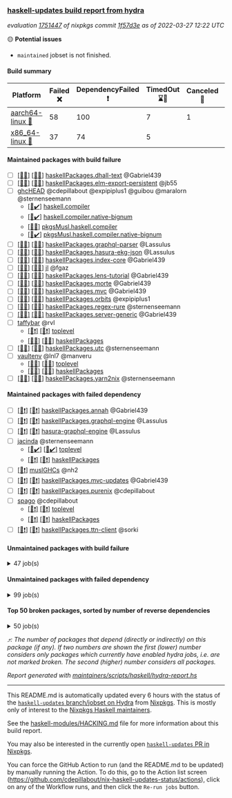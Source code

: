 ### [haskell-updates build report from hydra](https://hydra.nixos.org/jobset/nixpkgs/haskell-updates)
*evaluation [1751447](https://hydra.nixos.org/eval/1751447) of nixpkgs commit [1f57d3e](https://github.com/NixOS/nixpkgs/commits/1f57d3e7224290eebda23fa1c79718d6b8361574) as of 2022-03-27 12:22 UTC*

:yellow_circle: **Potential issues**
  * `maintained` jobset is not finished.

#### Build summary

 | Platform | Failed :x: | DependencyFailed :heavy_exclamation_mark: | TimedOut :hourglass::no_entry_sign: | Canceled :no_entry_sign: | Unfinished :hourglass_flowing_sand: | Success :heavy_check_mark: | 
 | --- | --- | --- | --- | --- | --- | --- | 
 | [aarch64-linux :iphone:](https://hydra.nixos.org/eval/1751447?filter=.aarch64-linux) | 58 | 100 | 7 | 1 | 16 | 6177 | 
 | [x86_64-linux :penguin:](https://hydra.nixos.org/eval/1751447?filter=.x86_64-linux) | 37 | 74 | 5 |  | 12 | 6265 | 
#### Maintained packages with build failure
- [ ] [[:iphone::x:]](https://hydra.nixos.org/build/171072783) [[:penguin::x:]](https://hydra.nixos.org/build/171073360) [haskellPackages.dhall-text](https://hydra.nixos.org/eval/1751447?filter=haskellPackages.dhall-text) @Gabriel439
- [ ] [[:iphone::x:]](https://hydra.nixos.org/build/171072113) [[:penguin::x:]](https://hydra.nixos.org/build/171072136) [haskellPackages.elm-export-persistent](https://hydra.nixos.org/eval/1751447?filter=haskellPackages.elm-export-persistent) @jb55
- [ ] [ghcHEAD](https://hydra.nixos.org/eval/1751447?filter=ghcHEAD) @cdepillabout @expipiplus1 @guibou @maralorn @sternenseemann
  - [[:penguin::heavy_check_mark:]](https://hydra.nixos.org/build/169732497) [haskell.compiler](https://hydra.nixos.org/eval/1751447?filter=haskell.compiler.ghcHEAD)
  - [[:penguin::heavy_check_mark:]](https://hydra.nixos.org/build/169743912) [haskell.compiler.native-bignum](https://hydra.nixos.org/eval/1751447?filter=haskell.compiler.native-bignum.ghcHEAD)
  - [[:penguin::x:]](https://hydra.nixos.org/build/169748113) [pkgsMusl.haskell.compiler](https://hydra.nixos.org/eval/1751447?filter=pkgsMusl.haskell.compiler.ghcHEAD)
  - [[:penguin::heavy_check_mark:]](https://hydra.nixos.org/build/169743137) [pkgsMusl.haskell.compiler.native-bignum](https://hydra.nixos.org/eval/1751447?filter=pkgsMusl.haskell.compiler.native-bignum.ghcHEAD)
- [ ] [[:iphone::x:]](https://hydra.nixos.org/build/169731858) [[:penguin::x:]](https://hydra.nixos.org/build/169733518) [haskellPackages.graphql-parser](https://hydra.nixos.org/eval/1751447?filter=haskellPackages.graphql-parser) @Lassulus
- [ ] [[:iphone::x:]](https://hydra.nixos.org/build/169738033) [[:penguin::x:]](https://hydra.nixos.org/build/169747755) [haskellPackages.hasura-ekg-json](https://hydra.nixos.org/eval/1751447?filter=haskellPackages.hasura-ekg-json) @Lassulus
- [ ] [[:iphone::x:]](https://hydra.nixos.org/build/170468860) [[:penguin::x:]](https://hydra.nixos.org/build/170462113) [haskellPackages.index-core](https://hydra.nixos.org/eval/1751447?filter=haskellPackages.index-core) @Gabriel439
- [ ] [[:iphone::x:]](https://hydra.nixos.org/build/169747848) [[:penguin::x:]](https://hydra.nixos.org/build/169745399) [jl](https://hydra.nixos.org/eval/1751447?filter=jl) @fgaz
- [ ] [[:iphone::x:]](https://hydra.nixos.org/build/170459809) [[:penguin::x:]](https://hydra.nixos.org/build/170468489) [haskellPackages.lens-tutorial](https://hydra.nixos.org/eval/1751447?filter=haskellPackages.lens-tutorial) @Gabriel439
- [ ] [[:iphone::x:]](https://hydra.nixos.org/build/170460349) [[:penguin::x:]](https://hydra.nixos.org/build/170470609) [haskellPackages.morte](https://hydra.nixos.org/eval/1751447?filter=haskellPackages.morte) @Gabriel439
- [ ] [[:iphone::x:]](https://hydra.nixos.org/build/170467699) [[:penguin::x:]](https://hydra.nixos.org/build/170462432) [haskellPackages.mvc](https://hydra.nixos.org/eval/1751447?filter=haskellPackages.mvc) @Gabriel439
- [ ] [[:iphone::x:]](https://hydra.nixos.org/build/171073555) [[:penguin::x:]](https://hydra.nixos.org/build/171072140) [haskellPackages.orbits](https://hydra.nixos.org/eval/1751447?filter=haskellPackages.orbits) @expipiplus1
- [ ] [[:iphone::x:]](https://hydra.nixos.org/build/170466421) [[:penguin::x:]](https://hydra.nixos.org/build/170464872) [haskellPackages.regex-rure](https://hydra.nixos.org/eval/1751447?filter=haskellPackages.regex-rure) @sternenseemann
- [ ] [[:iphone::x:]](https://hydra.nixos.org/build/171073580) [[:penguin::x:]](https://hydra.nixos.org/build/171073589) [haskellPackages.server-generic](https://hydra.nixos.org/eval/1751447?filter=haskellPackages.server-generic) @Gabriel439
- [ ] [taffybar](https://hydra.nixos.org/eval/1751447?filter=taffybar) @rvl
  - [[:iphone::heavy_exclamation_mark:]](https://hydra.nixos.org/build/171073824) [[:penguin::heavy_exclamation_mark:]](https://hydra.nixos.org/build/171072544) [toplevel](https://hydra.nixos.org/eval/1751447?filter=taffybar)
  - [[:iphone::x:]](https://hydra.nixos.org/build/171073349) [[:penguin::x:]](https://hydra.nixos.org/build/171073162) [haskellPackages](https://hydra.nixos.org/eval/1751447?filter=haskellPackages.taffybar)
- [ ] [[:iphone::x:]](https://hydra.nixos.org/build/170460001) [[:penguin::x:]](https://hydra.nixos.org/build/170460032) [haskellPackages.utc](https://hydra.nixos.org/eval/1751447?filter=haskellPackages.utc) @sternenseemann
- [ ] [vaultenv](https://hydra.nixos.org/eval/1751447?filter=vaultenv) @lnl7 @manveru
  - [[:iphone::x:]](https://hydra.nixos.org/build/169750668) [[:penguin::x:]](https://hydra.nixos.org/build/169729132) [toplevel](https://hydra.nixos.org/eval/1751447?filter=vaultenv)
  - [[:iphone::x:]](https://hydra.nixos.org/build/169730222) [[:penguin::x:]](https://hydra.nixos.org/build/169737951) [haskellPackages](https://hydra.nixos.org/eval/1751447?filter=haskellPackages.vaultenv)
- [ ] [[:iphone::x:]](https://hydra.nixos.org/build/169738294) [[:penguin::x:]](https://hydra.nixos.org/build/169748636) [haskellPackages.yarn2nix](https://hydra.nixos.org/eval/1751447?filter=haskellPackages.yarn2nix) @sternenseemann
#### Maintained packages with failed dependency
- [ ] [[:iphone::heavy_exclamation_mark:]](https://hydra.nixos.org/build/170634582) [[:penguin::heavy_exclamation_mark:]](https://hydra.nixos.org/build/170634508) [haskellPackages.annah](https://hydra.nixos.org/eval/1751447?filter=haskellPackages.annah) @Gabriel439
- [ ] [[:iphone::heavy_exclamation_mark:]](https://hydra.nixos.org/build/171136812) [[:penguin::heavy_exclamation_mark:]](https://hydra.nixos.org/build/171136824) [haskellPackages.graphql-engine](https://hydra.nixos.org/eval/1751447?filter=haskellPackages.graphql-engine) @Lassulus
- [ ] [[:iphone::heavy_exclamation_mark:]](https://hydra.nixos.org/build/171136877) [[:penguin::heavy_exclamation_mark:]](https://hydra.nixos.org/build/171136822) [hasura-graphql-engine](https://hydra.nixos.org/eval/1751447?filter=hasura-graphql-engine) @Lassulus
- [ ] [jacinda](https://hydra.nixos.org/eval/1751447?filter=jacinda) @sternenseemann
  - [[:iphone::heavy_check_mark:]](https://hydra.nixos.org/build/170430927) [[:penguin::heavy_check_mark:]](https://hydra.nixos.org/build/170430934) [toplevel](https://hydra.nixos.org/eval/1751447?filter=jacinda)
  - [[:iphone::heavy_exclamation_mark:]](https://hydra.nixos.org/build/170634337) [[:penguin::heavy_exclamation_mark:]](https://hydra.nixos.org/build/170634364) [haskellPackages](https://hydra.nixos.org/eval/1751447?filter=haskellPackages.jacinda)
- [ ] [[:penguin::heavy_exclamation_mark:]](https://hydra.nixos.org/build/169745644) [muslGHCs](https://hydra.nixos.org/eval/1751447?filter=muslGHCs) @nh2
- [ ] [[:iphone::heavy_exclamation_mark:]](https://hydra.nixos.org/build/170634479) [[:penguin::heavy_exclamation_mark:]](https://hydra.nixos.org/build/170634254) [haskellPackages.mvc-updates](https://hydra.nixos.org/eval/1751447?filter=haskellPackages.mvc-updates) @Gabriel439
- [ ] [[:iphone::heavy_exclamation_mark:]](https://hydra.nixos.org/build/171073017) [[:penguin::heavy_exclamation_mark:]](https://hydra.nixos.org/build/171072880) [haskellPackages.purenix](https://hydra.nixos.org/eval/1751447?filter=haskellPackages.purenix) @cdepillabout
- [ ] [spago](https://hydra.nixos.org/eval/1751447?filter=spago) @cdepillabout
  - [[:iphone::heavy_exclamation_mark:]](https://hydra.nixos.org/build/171073509) [[:penguin::heavy_exclamation_mark:]](https://hydra.nixos.org/build/171073357) [toplevel](https://hydra.nixos.org/eval/1751447?filter=spago)
  - [[:iphone::heavy_exclamation_mark:]](https://hydra.nixos.org/build/171072912) [[:penguin::heavy_exclamation_mark:]](https://hydra.nixos.org/build/171072675) [haskellPackages](https://hydra.nixos.org/eval/1751447?filter=haskellPackages.spago)
- [ ] [[:iphone::heavy_exclamation_mark:]](https://hydra.nixos.org/build/170634555) [[:penguin::heavy_exclamation_mark:]](https://hydra.nixos.org/build/170634503) [haskellPackages.ttn-client](https://hydra.nixos.org/eval/1751447?filter=haskellPackages.ttn-client) @sorki
#### Unmaintained packages with build failure
<details><summary>47 job(s) </summary>

- [ ] [QuickCheck](https://hydra.nixos.org/eval/1751447?filter=QuickCheck)  :arrow_heading_up: 1269 | 4759
  - [[:iphone::heavy_check_mark:]](https://hydra.nixos.org/build/169729684) [[:penguin::heavy_check_mark:]](https://hydra.nixos.org/build/169738633) [haskellPackages](https://hydra.nixos.org/eval/1751447?filter=haskellPackages.QuickCheck)
  -  [[:penguin::x:]](https://hydra.nixos.org/build/170015577) [pkgsStatic.haskell.packages.integer-simple.ghc8107](https://hydra.nixos.org/eval/1751447?filter=pkgsStatic.haskell.packages.integer-simple.ghc8107.QuickCheck)
  -  [[:penguin::heavy_check_mark:]](https://hydra.nixos.org/build/170015576) [pkgsStatic.haskell.packages.native-bignum.ghc902](https://hydra.nixos.org/eval/1751447?filter=pkgsStatic.haskell.packages.native-bignum.ghc902.QuickCheck)
- [ ] [[:iphone::x:]](https://hydra.nixos.org/build/169749212) [[:penguin::x:]](https://hydra.nixos.org/build/169735126) [haskellPackages.text-format](https://hydra.nixos.org/eval/1751447?filter=haskellPackages.text-format)  :arrow_heading_up: 18 | 28
- [ ] [[:iphone::x:]](https://hydra.nixos.org/build/171072989) [[:penguin::x:]](https://hydra.nixos.org/build/171073068) [haskellPackages.yi-core](https://hydra.nixos.org/eval/1751447?filter=haskellPackages.yi-core)  :arrow_heading_up: 12 | 12
- [ ] [[:iphone::x:]](https://hydra.nixos.org/build/169747473) [[:penguin::x:]](https://hydra.nixos.org/build/169735485) [haskellPackages.bower-json](https://hydra.nixos.org/eval/1751447?filter=haskellPackages.bower-json)  :arrow_heading_up: 8 | 10
- [ ] [[:iphone::x:]](https://hydra.nixos.org/build/169746047) [[:penguin::x:]](https://hydra.nixos.org/build/169730292) [haskellPackages.purescript-cst](https://hydra.nixos.org/eval/1751447?filter=haskellPackages.purescript-cst)  :arrow_heading_up: 7 | 9
- [ ] [[:iphone::x:]](https://hydra.nixos.org/build/169736386) [[:penguin::heavy_check_mark:]](https://hydra.nixos.org/build/169744407) [haskellPackages.OrderedBits](https://hydra.nixos.org/eval/1751447?filter=haskellPackages.OrderedBits)  :arrow_heading_up: 5 | 36
- [ ] [[:iphone::x:]](https://hydra.nixos.org/build/170466393) [[:penguin::heavy_check_mark:]](https://hydra.nixos.org/build/170470590) [haskellPackages.hw-json-simd](https://hydra.nixos.org/eval/1751447?filter=haskellPackages.hw-json-simd)  :arrow_heading_up: 3 | 10
- [ ] [[:iphone::x:]](https://hydra.nixos.org/build/171072442) [[:penguin::heavy_check_mark:]](https://hydra.nixos.org/build/171072760) [haskellPackages.hw-simd](https://hydra.nixos.org/eval/1751447?filter=haskellPackages.hw-simd)  :arrow_heading_up: 3 | 9
- [ ] [[:iphone::x:]](https://hydra.nixos.org/build/170101194) [[:penguin::heavy_check_mark:]](https://hydra.nixos.org/build/170100899) [haskellPackages.ptr-poker](https://hydra.nixos.org/eval/1751447?filter=haskellPackages.ptr-poker)  :arrow_heading_up: 3 | 4
- [ ] [[:iphone::x:]](https://hydra.nixos.org/build/170100804) [[:penguin::x:]](https://hydra.nixos.org/build/170101088) [haskellPackages.net-mqtt](https://hydra.nixos.org/eval/1751447?filter=haskellPackages.net-mqtt)  :arrow_heading_up: 3 | 3
- [ ] [[:iphone::x:]](https://hydra.nixos.org/build/171073408) [[:penguin::x:]](https://hydra.nixos.org/build/171072951) [haskellPackages.sv-core](https://hydra.nixos.org/eval/1751447?filter=haskellPackages.sv-core)  :arrow_heading_up: 2 | 3
- [ ] [[:iphone::x:]](https://hydra.nixos.org/build/169733136) [[:penguin::heavy_check_mark:]](https://hydra.nixos.org/build/169732135) [haskellPackages.cdar-mBound](https://hydra.nixos.org/eval/1751447?filter=haskellPackages.cdar-mBound)  :arrow_heading_up: 2 | 2
- [ ] [[:iphone::x:]](https://hydra.nixos.org/build/171072616) [[:penguin::heavy_check_mark:]](https://hydra.nixos.org/build/171073944) [haskellPackages.quic](https://hydra.nixos.org/eval/1751447?filter=haskellPackages.quic)  :arrow_heading_up: 2 | 2
- [ ] [[:iphone::x:]](https://hydra.nixos.org/build/169738504) [[:penguin::heavy_check_mark:]](https://hydra.nixos.org/build/169734897) [haskellPackages.freetype2](https://hydra.nixos.org/eval/1751447?filter=haskellPackages.freetype2)  :arrow_heading_up: 1 | 8
- [ ] [[:iphone::x:]](https://hydra.nixos.org/build/169736555) [[:penguin::heavy_check_mark:]](https://hydra.nixos.org/build/169734498) [haskellPackages.long-double](https://hydra.nixos.org/eval/1751447?filter=haskellPackages.long-double)  :arrow_heading_up: 1 | 2
- [ ] [[:iphone::x:]](https://hydra.nixos.org/build/169737212) [[:penguin::heavy_check_mark:]](https://hydra.nixos.org/build/169747396) [haskellPackages.easytensor](https://hydra.nixos.org/eval/1751447?filter=haskellPackages.easytensor)  :arrow_heading_up: 1 | 1
- [ ] [[:iphone::x:]](https://hydra.nixos.org/build/171097235) [[:penguin::x:]](https://hydra.nixos.org/build/171097240) [haskellPackages.mmark-ext](https://hydra.nixos.org/eval/1751447?filter=haskellPackages.mmark-ext)  :arrow_heading_up: 1 | 1
- [ ] [[:iphone::x:]](https://hydra.nixos.org/build/169736150) [[:penguin::heavy_check_mark:]](https://hydra.nixos.org/build/169740772) [haskellPackages.nlopt-haskell](https://hydra.nixos.org/eval/1751447?filter=haskellPackages.nlopt-haskell)  :arrow_heading_up: 1 | 1
- [ ] [[:iphone::x:]](https://hydra.nixos.org/build/169743725) [[:penguin::heavy_check_mark:]](https://hydra.nixos.org/build/169748423) [haskellPackages.stm-queue](https://hydra.nixos.org/eval/1751447?filter=haskellPackages.stm-queue)  :arrow_heading_up: 1 | 1
- [ ] [[:iphone::x:]](https://hydra.nixos.org/build/170461205) [[:penguin::heavy_check_mark:]](https://hydra.nixos.org/build/170465228) [haskellPackages.swisstable](https://hydra.nixos.org/eval/1751447?filter=haskellPackages.swisstable)  :arrow_heading_up: 1 | 1
- [ ] [[:iphone::x:]](https://hydra.nixos.org/build/169733348) [[:penguin::heavy_check_mark:]](https://hydra.nixos.org/build/169730192) [haskellPackages.unicode-properties](https://hydra.nixos.org/eval/1751447?filter=haskellPackages.unicode-properties)  :arrow_heading_up: 1 | 1
- [ ] [[:iphone::x:]](https://hydra.nixos.org/build/171073204) [[:penguin::x:]](https://hydra.nixos.org/build/171073929) [haskellPackages.ascii-numbers](https://hydra.nixos.org/eval/1751447?filter=haskellPackages.ascii-numbers)  :arrow_heading_up: 0 | 1
- [ ] [[:iphone::x:]](https://hydra.nixos.org/build/169747516) [[:penguin::heavy_check_mark:]](https://hydra.nixos.org/build/169746690) [haskellPackages.picosat](https://hydra.nixos.org/eval/1751447?filter=haskellPackages.picosat)  :arrow_heading_up: 0 | 1
- [ ] [[:iphone::x:]](https://hydra.nixos.org/build/171135301) [[:penguin::x:]](https://hydra.nixos.org/build/171135304) [haskellPackages.wkt-geom](https://hydra.nixos.org/eval/1751447?filter=haskellPackages.wkt-geom)  :arrow_heading_up: 0 | 1
- [ ] [[:iphone::x:]](https://hydra.nixos.org/build/171073093) [[:penguin::x:]](https://hydra.nixos.org/build/171073646) [haskellPackages.HABQT](https://hydra.nixos.org/eval/1751447?filter=haskellPackages.HABQT) 
- [ ] [[:iphone::x:]](https://hydra.nixos.org/build/169731654) [[:penguin::heavy_check_mark:]](https://hydra.nixos.org/build/169738859) [haskellPackages.HsASA](https://hydra.nixos.org/eval/1751447?filter=haskellPackages.HsASA) 
- [ ] [[:iphone::x:]](https://hydra.nixos.org/build/171072582) [[:penguin::x:]](https://hydra.nixos.org/build/171073630) [haskellPackages.arch-hs](https://hydra.nixos.org/eval/1751447?filter=haskellPackages.arch-hs) 
- [ ] [[:penguin::x:]](https://hydra.nixos.org/build/171136823) [haskellPackages.camfort](https://hydra.nixos.org/eval/1751447?filter=haskellPackages.camfort) 
- [ ] [[:iphone::x:]](https://hydra.nixos.org/build/169750868) [[:penguin::heavy_check_mark:]](https://hydra.nixos.org/build/169739991) [haskellPackages.comfort-fftw](https://hydra.nixos.org/eval/1751447?filter=haskellPackages.comfort-fftw) 
- [ ] [[:iphone::x:]](https://hydra.nixos.org/build/171072131) [[:penguin::x:]](https://hydra.nixos.org/build/171072994) [haskellPackages.gi-rsvg](https://hydra.nixos.org/eval/1751447?filter=haskellPackages.gi-rsvg) 
- [ ] [[:iphone::x:]](https://hydra.nixos.org/build/171072185) [[:penguin::heavy_check_mark:]](https://hydra.nixos.org/build/171072606) [haskellPackages.gnome-keyring](https://hydra.nixos.org/eval/1751447?filter=haskellPackages.gnome-keyring) 
- [ ] [[:iphone::x:]](https://hydra.nixos.org/build/171072432) [[:penguin::heavy_check_mark:]](https://hydra.nixos.org/build/171072466) [haskellPackages.hls-rename-plugin](https://hydra.nixos.org/eval/1751447?filter=haskellPackages.hls-rename-plugin) 
- [ ] [[:iphone::x:]](https://hydra.nixos.org/build/171073863) [[:penguin::x:]](https://hydra.nixos.org/build/171072449) [haskellPackages.hyper-haskell-server](https://hydra.nixos.org/eval/1751447?filter=haskellPackages.hyper-haskell-server) 
- [ ] [[:iphone::x:]](https://hydra.nixos.org/build/169729070) [[:penguin::heavy_check_mark:]](https://hydra.nixos.org/build/169735431) [haskellPackages.jammittools](https://hydra.nixos.org/eval/1751447?filter=haskellPackages.jammittools) 
- [ ] [[:iphone::x:]](https://hydra.nixos.org/build/171072228) [[:penguin::x:]](https://hydra.nixos.org/build/171072590) [haskellPackages.lame-tester](https://hydra.nixos.org/eval/1751447?filter=haskellPackages.lame-tester) 
- [ ] [[:iphone::x:]](https://hydra.nixos.org/build/171072535) [[:penguin::x:]](https://hydra.nixos.org/build/171072349) [haskellPackages.liquid](https://hydra.nixos.org/eval/1751447?filter=haskellPackages.liquid) 
- [ ] [[:iphone::x:]](https://hydra.nixos.org/build/169746258) [[:penguin::heavy_check_mark:]](https://hydra.nixos.org/build/169742814) [haskellPackages.risc386](https://hydra.nixos.org/eval/1751447?filter=haskellPackages.risc386) 
- [ ] [[:iphone::x:]](https://hydra.nixos.org/build/171136828) [[:penguin::x:]](https://hydra.nixos.org/build/171136750) [haskellPackages.sbvPlugin](https://hydra.nixos.org/eval/1751447?filter=haskellPackages.sbvPlugin) 
- [ ] [[:iphone::x:]](https://hydra.nixos.org/build/171072462) [[:penguin::heavy_check_mark:]](https://hydra.nixos.org/build/171072128) [haskellPackages.scenegraph](https://hydra.nixos.org/eval/1751447?filter=haskellPackages.scenegraph) 
- [ ] [[:iphone::x:]](https://hydra.nixos.org/build/171072417) [[:penguin::x:]](https://hydra.nixos.org/build/171072461) [haskellPackages.scrape-changes](https://hydra.nixos.org/eval/1751447?filter=haskellPackages.scrape-changes) 
- [ ] [[:iphone::x:]](https://hydra.nixos.org/build/170465255) [[:penguin::heavy_check_mark:]](https://hydra.nixos.org/build/170462101) [haskellPackages.skews](https://hydra.nixos.org/eval/1751447?filter=haskellPackages.skews) 
- [ ] [[:iphone::x:]](https://hydra.nixos.org/build/170468499) [[:penguin::heavy_check_mark:]](https://hydra.nixos.org/build/170463122) [haskellPackages.slugify](https://hydra.nixos.org/eval/1751447?filter=haskellPackages.slugify) 
- [ ] [[:iphone::x:]](https://hydra.nixos.org/build/171072787) [[:penguin::x:]](https://hydra.nixos.org/build/171073778) [haskellPackages.webauthn](https://hydra.nixos.org/eval/1751447?filter=haskellPackages.webauthn) 
- [ ] [[:iphone::x:]](https://hydra.nixos.org/build/169738352) [[:penguin::heavy_check_mark:]](https://hydra.nixos.org/build/169736159) [haskellPackages.wiringPi](https://hydra.nixos.org/eval/1751447?filter=haskellPackages.wiringPi) 
</details>

#### Unmaintained packages with failed dependency
<details><summary>99 job(s) </summary>

- [ ] [[:iphone::heavy_exclamation_mark:]](https://hydra.nixos.org/build/171073594) [[:penguin::heavy_exclamation_mark:]](https://hydra.nixos.org/build/171072875) [haskellPackages.purescript](https://hydra.nixos.org/eval/1751447?filter=haskellPackages.purescript)  :arrow_heading_up: 6 | 8
- [ ] [[:iphone::heavy_exclamation_mark:]](https://hydra.nixos.org/build/169742361) [[:penguin::heavy_check_mark:]](https://hydra.nixos.org/build/169731754) [haskellPackages.PrimitiveArray](https://hydra.nixos.org/eval/1751447?filter=haskellPackages.PrimitiveArray)  :arrow_heading_up: 4 | 35
- [ ] [yi](https://hydra.nixos.org/eval/1751447?filter=yi)  :arrow_heading_up: 4 | 4
  -  [[:penguin::heavy_exclamation_mark:]](https://hydra.nixos.org/build/171073744) [toplevel](https://hydra.nixos.org/eval/1751447?filter=yi)
  - [[:iphone::heavy_exclamation_mark:]](https://hydra.nixos.org/build/171072431) [[:penguin::heavy_exclamation_mark:]](https://hydra.nixos.org/build/171072625) [haskellPackages](https://hydra.nixos.org/eval/1751447?filter=haskellPackages.yi)
- [ ] [[:iphone::heavy_exclamation_mark:]](https://hydra.nixos.org/build/170634301) [[:penguin::heavy_check_mark:]](https://hydra.nixos.org/build/170634274) [haskellPackages.BiobaseTypes](https://hydra.nixos.org/eval/1751447?filter=haskellPackages.BiobaseTypes)  :arrow_heading_up: 3 | 21
- [ ] [[:iphone::heavy_exclamation_mark:]](https://hydra.nixos.org/build/170101304) [[:penguin::heavy_check_mark:]](https://hydra.nixos.org/build/170100919) [haskellPackages.jsonifier](https://hydra.nixos.org/eval/1751447?filter=haskellPackages.jsonifier)  :arrow_heading_up: 2 | 2
- [ ] [[:iphone::heavy_exclamation_mark:]](https://hydra.nixos.org/build/171073073) [[:penguin::heavy_exclamation_mark:]](https://hydra.nixos.org/build/171073066) [haskellPackages.yi-misc-modes](https://hydra.nixos.org/eval/1751447?filter=haskellPackages.yi-misc-modes)  :arrow_heading_up: 2 | 2
- [ ] [[:iphone::heavy_exclamation_mark:]](https://hydra.nixos.org/build/170634439) [[:penguin::heavy_check_mark:]](https://hydra.nixos.org/build/170634331) [haskellPackages.BiobaseENA](https://hydra.nixos.org/eval/1751447?filter=haskellPackages.BiobaseENA)  :arrow_heading_up: 1 | 18
- [ ] [[:iphone::heavy_exclamation_mark:]](https://hydra.nixos.org/build/171072728) [[:penguin::heavy_check_mark:]](https://hydra.nixos.org/build/171072374) [haskellPackages.hw-dsv](https://hydra.nixos.org/eval/1751447?filter=haskellPackages.hw-dsv)  :arrow_heading_up: 1 | 3
- [ ] [hoogle](https://hydra.nixos.org/eval/1751447?filter=hoogle)  :arrow_heading_up: 1 | 2
  - [[:iphone::heavy_check_mark:]](https://hydra.nixos.org/build/171136748) [[:penguin::heavy_check_mark:]](https://hydra.nixos.org/build/171136814) [haskell.packages.ghc8107](https://hydra.nixos.org/eval/1751447?filter=haskell.packages.ghc8107.hoogle)
  - [[:iphone::heavy_check_mark:]](https://hydra.nixos.org/build/171136799) [[:penguin::heavy_check_mark:]](https://hydra.nixos.org/build/171136851) [haskell.packages.ghc884](https://hydra.nixos.org/eval/1751447?filter=haskell.packages.ghc884.hoogle)
  - [[:iphone::heavy_check_mark:]](https://hydra.nixos.org/build/171072659) [[:penguin::heavy_check_mark:]](https://hydra.nixos.org/build/171073224) [haskell.packages.ghc902](https://hydra.nixos.org/eval/1751447?filter=haskell.packages.ghc902.hoogle)
  - [[:iphone::heavy_exclamation_mark:]](https://hydra.nixos.org/build/171073404) [[:penguin::heavy_check_mark:]](https://hydra.nixos.org/build/171072876) [haskell.packages.ghc922](https://hydra.nixos.org/eval/1751447?filter=haskell.packages.ghc922.hoogle)
  - [[:iphone::heavy_check_mark:]](https://hydra.nixos.org/build/171072608) [[:penguin::heavy_check_mark:]](https://hydra.nixos.org/build/171072644) [haskellPackages](https://hydra.nixos.org/eval/1751447?filter=haskellPackages.hoogle)
- [ ] [[:iphone::heavy_exclamation_mark:]](https://hydra.nixos.org/build/170461490) [[:penguin::heavy_check_mark:]](https://hydra.nixos.org/build/170467370) [haskellPackages.aern2-mp](https://hydra.nixos.org/eval/1751447?filter=haskellPackages.aern2-mp)  :arrow_heading_up: 1 | 1
- [ ] [[:iphone::heavy_exclamation_mark:]](https://hydra.nixos.org/build/171073348) [[:penguin::heavy_exclamation_mark:]](https://hydra.nixos.org/build/171073438) [haskellPackages.dovetail](https://hydra.nixos.org/eval/1751447?filter=haskellPackages.dovetail)  :arrow_heading_up: 1 | 1
- [ ] [[:iphone::heavy_exclamation_mark:]](https://hydra.nixos.org/build/171072077) [[:penguin::heavy_check_mark:]](https://hydra.nixos.org/build/171073572) [haskellPackages.http3](https://hydra.nixos.org/eval/1751447?filter=haskellPackages.http3)  :arrow_heading_up: 1 | 1
- [ ] [[:iphone::heavy_exclamation_mark:]](https://hydra.nixos.org/build/170634513) [[:penguin::heavy_exclamation_mark:]](https://hydra.nixos.org/build/170634524) [haskellPackages.lol-calculus](https://hydra.nixos.org/eval/1751447?filter=haskellPackages.lol-calculus)  :arrow_heading_up: 1 | 1
- [ ] [[:iphone::heavy_exclamation_mark:]](https://hydra.nixos.org/build/170101165) [[:penguin::heavy_check_mark:]](https://hydra.nixos.org/build/170100959) [haskellPackages.opentelemetry-extra](https://hydra.nixos.org/eval/1751447?filter=haskellPackages.opentelemetry-extra)  :arrow_heading_up: 1 | 1
- [ ] [[:iphone::heavy_exclamation_mark:]](https://hydra.nixos.org/build/171072696) [[:penguin::heavy_exclamation_mark:]](https://hydra.nixos.org/build/171073261) [haskellPackages.servant-util](https://hydra.nixos.org/eval/1751447?filter=haskellPackages.servant-util)  :arrow_heading_up: 1 | 1
- [ ] [[:iphone::heavy_exclamation_mark:]](https://hydra.nixos.org/build/170634551) [[:penguin::heavy_exclamation_mark:]](https://hydra.nixos.org/build/170634558) [haskellPackages.text-all](https://hydra.nixos.org/eval/1751447?filter=haskellPackages.text-all)  :arrow_heading_up: 1 | 1
- [ ] [[:iphone::heavy_exclamation_mark:]](https://hydra.nixos.org/build/170634365) [[:penguin::heavy_check_mark:]](https://hydra.nixos.org/build/170634164) [haskellPackages.wss-client](https://hydra.nixos.org/eval/1751447?filter=haskellPackages.wss-client)  :arrow_heading_up: 1 | 1
- [ ] [[:iphone::heavy_exclamation_mark:]](https://hydra.nixos.org/build/171073113) [[:penguin::heavy_exclamation_mark:]](https://hydra.nixos.org/build/171072494) [haskellPackages.yi-keymap-emacs](https://hydra.nixos.org/eval/1751447?filter=haskellPackages.yi-keymap-emacs)  :arrow_heading_up: 1 | 1
- [ ] [[:iphone::heavy_exclamation_mark:]](https://hydra.nixos.org/build/170634177) [[:penguin::heavy_check_mark:]](https://hydra.nixos.org/build/170634457) [haskellPackages.BiobaseXNA](https://hydra.nixos.org/eval/1751447?filter=haskellPackages.BiobaseXNA)  :arrow_heading_up: 0 | 17
- [ ] [[:iphone::heavy_exclamation_mark:]](https://hydra.nixos.org/build/171073658) [[:penguin::heavy_check_mark:]](https://hydra.nixos.org/build/171073187) [haskellPackages.hw-json-standard-cursor](https://hydra.nixos.org/eval/1751447?filter=haskellPackages.hw-json-standard-cursor)  :arrow_heading_up: 0 | 6
- [ ] [[:iphone::heavy_exclamation_mark:]](https://hydra.nixos.org/build/171072799) [[:penguin::heavy_check_mark:]](https://hydra.nixos.org/build/171073347) [haskellPackages.hw-json-simple-cursor](https://hydra.nixos.org/eval/1751447?filter=haskellPackages.hw-json-simple-cursor)  :arrow_heading_up: 0 | 4
- [ ] [[:iphone::heavy_exclamation_mark:]](https://hydra.nixos.org/build/170634135) [[:penguin::heavy_check_mark:]](https://hydra.nixos.org/build/170634236) [haskellPackages.BiobaseFasta](https://hydra.nixos.org/eval/1751447?filter=haskellPackages.BiobaseFasta)  :arrow_heading_up: 0 | 3
- [ ] [[:iphone::heavy_exclamation_mark:]](https://hydra.nixos.org/build/171073168) [[:penguin::heavy_exclamation_mark:]](https://hydra.nixos.org/build/171072575) [haskellPackages.GuiHaskell](https://hydra.nixos.org/eval/1751447?filter=haskellPackages.GuiHaskell) 
- [ ] [[:iphone::heavy_exclamation_mark:]](https://hydra.nixos.org/build/171072368) [[:penguin::heavy_exclamation_mark:]](https://hydra.nixos.org/build/171072160) [haskellPackages.HDRUtils](https://hydra.nixos.org/eval/1751447?filter=haskellPackages.HDRUtils) 
- [ ] [[:iphone::heavy_exclamation_mark:]](https://hydra.nixos.org/build/171073745) [[:penguin::heavy_exclamation_mark:]](https://hydra.nixos.org/build/171073817) [haskellPackages.HPlot](https://hydra.nixos.org/eval/1751447?filter=haskellPackages.HPlot) 
- [ ] [[:iphone::heavy_exclamation_mark:]](https://hydra.nixos.org/build/170634458) [[:penguin::heavy_check_mark:]](https://hydra.nixos.org/build/170634304) [haskellPackages.aern2-real](https://hydra.nixos.org/eval/1751447?filter=haskellPackages.aern2-real) 
- [ ] [[:iphone::heavy_exclamation_mark:]](https://hydra.nixos.org/build/171073026) [[:penguin::heavy_check_mark:]](https://hydra.nixos.org/build/171073354) [haskellPackages.align-audio](https://hydra.nixos.org/eval/1751447?filter=haskellPackages.align-audio) 
- [ ] [[:iphone::heavy_exclamation_mark:]](https://hydra.nixos.org/build/171072186) [[:penguin::heavy_exclamation_mark:]](https://hydra.nixos.org/build/171073620) [haskellPackages.aws-ec2-knownhosts](https://hydra.nixos.org/eval/1751447?filter=haskellPackages.aws-ec2-knownhosts) 
- [ ] [[:iphone::heavy_exclamation_mark:]](https://hydra.nixos.org/build/171072433) [[:penguin::heavy_exclamation_mark:]](https://hydra.nixos.org/build/171072721) [haskellPackages.bluetile](https://hydra.nixos.org/eval/1751447?filter=haskellPackages.bluetile) 
- [ ] [[:iphone::heavy_exclamation_mark:]](https://hydra.nixos.org/build/170634576) [[:penguin::heavy_exclamation_mark:]](https://hydra.nixos.org/build/170634510) [haskellPackages.cabocha](https://hydra.nixos.org/eval/1751447?filter=haskellPackages.cabocha) 
- [ ] [[:iphone::heavy_exclamation_mark:]](https://hydra.nixos.org/build/170634500) [[:penguin::heavy_exclamation_mark:]](https://hydra.nixos.org/build/170634531) [haskellPackages.cake3](https://hydra.nixos.org/eval/1751447?filter=haskellPackages.cake3) 
- [ ] [[:iphone::heavy_exclamation_mark:]](https://hydra.nixos.org/build/171072555) [[:penguin::heavy_exclamation_mark:]](https://hydra.nixos.org/build/171073704) [haskellPackages.dovetail-aeson](https://hydra.nixos.org/eval/1751447?filter=haskellPackages.dovetail-aeson) 
- [ ] [[:iphone::heavy_exclamation_mark:]](https://hydra.nixos.org/build/171073091) [[:penguin::heavy_exclamation_mark:]](https://hydra.nixos.org/build/171073788) [haskellPackages.duplo](https://hydra.nixos.org/eval/1751447?filter=haskellPackages.duplo) 
- [ ] [[:iphone::heavy_exclamation_mark:]](https://hydra.nixos.org/build/169735203) [[:penguin::heavy_check_mark:]](https://hydra.nixos.org/build/169747549) [haskellPackages.easytensor-vulkan](https://hydra.nixos.org/eval/1751447?filter=haskellPackages.easytensor-vulkan) 
- [ ] [[:iphone::heavy_exclamation_mark:]](https://hydra.nixos.org/build/170634534) [[:penguin::heavy_exclamation_mark:]](https://hydra.nixos.org/build/170634540) [haskellPackages.gedcom](https://hydra.nixos.org/eval/1751447?filter=haskellPackages.gedcom) 
- [ ] [[:iphone::heavy_exclamation_mark:]](https://hydra.nixos.org/build/171073027) [[:penguin::heavy_exclamation_mark:]](https://hydra.nixos.org/build/171073692) [haskellPackages.gladexml-accessor](https://hydra.nixos.org/eval/1751447?filter=haskellPackages.gladexml-accessor) 
- [ ] [[:iphone::heavy_exclamation_mark:]](https://hydra.nixos.org/build/171073877) [[:penguin::heavy_exclamation_mark:]](https://hydra.nixos.org/build/171073504) [haskellPackages.gtk2hs-cast-glade](https://hydra.nixos.org/eval/1751447?filter=haskellPackages.gtk2hs-cast-glade) 
- [ ] [[:iphone::heavy_exclamation_mark:]](https://hydra.nixos.org/build/171072342) [[:penguin::heavy_check_mark:]](https://hydra.nixos.org/build/171072165) [haskellPackages.harfbuzz-pure](https://hydra.nixos.org/eval/1751447?filter=haskellPackages.harfbuzz-pure) 
- [ ] [[:iphone::heavy_exclamation_mark:]](https://hydra.nixos.org/build/170634571) [[:penguin::heavy_exclamation_mark:]](https://hydra.nixos.org/build/170634529) [haskellPackages.haskades](https://hydra.nixos.org/eval/1751447?filter=haskellPackages.haskades) 
- [ ] [[:iphone::heavy_exclamation_mark:]](https://hydra.nixos.org/build/171136761) [[:penguin::heavy_exclamation_mark:]](https://hydra.nixos.org/build/171136815) [haskellPackages.hevm](https://hydra.nixos.org/eval/1751447?filter=haskellPackages.hevm) 
- [ ] [[:iphone::heavy_exclamation_mark:]](https://hydra.nixos.org/build/171073522) [[:penguin::heavy_exclamation_mark:]](https://hydra.nixos.org/build/171072843) [haskellPackages.hipe](https://hydra.nixos.org/eval/1751447?filter=haskellPackages.hipe) 
- [ ] [[:iphone::heavy_exclamation_mark:]](https://hydra.nixos.org/build/169741608) [[:penguin::heavy_check_mark:]](https://hydra.nixos.org/build/169741783) [haskellPackages.hmatrix-nlopt](https://hydra.nixos.org/eval/1751447?filter=haskellPackages.hmatrix-nlopt) 
- [ ] [[:iphone::heavy_exclamation_mark:]](https://hydra.nixos.org/build/170634394) [[:penguin::heavy_check_mark:]](https://hydra.nixos.org/build/170634338) [haskellPackages.hs-swisstable-hashtables-class](https://hydra.nixos.org/eval/1751447?filter=haskellPackages.hs-swisstable-hashtables-class) 
- [ ] [[:iphone::heavy_exclamation_mark:]](https://hydra.nixos.org/build/171073152) [[:penguin::heavy_exclamation_mark:]](https://hydra.nixos.org/build/171073565) [haskellPackages.hstzaar](https://hydra.nixos.org/eval/1751447?filter=haskellPackages.hstzaar) 
- [ ] [[:iphone::heavy_exclamation_mark:]](https://hydra.nixos.org/build/171073181) [[:penguin::heavy_check_mark:]](https://hydra.nixos.org/build/171072237) [haskellPackages.hw-simd-cli](https://hydra.nixos.org/eval/1751447?filter=haskellPackages.hw-simd-cli) 
- [ ] [[:penguin::heavy_exclamation_mark:]](https://hydra.nixos.org/build/171072991) [hyper-haskell-server-with-packages](https://hydra.nixos.org/eval/1751447?filter=hyper-haskell-server-with-packages) 
- [ ] [[:iphone::heavy_exclamation_mark:]](https://hydra.nixos.org/build/171072678) [[:penguin::heavy_exclamation_mark:]](https://hydra.nixos.org/build/171072319) [haskellPackages.jobqueue](https://hydra.nixos.org/eval/1751447?filter=haskellPackages.jobqueue) 
- [ ] [[:iphone::heavy_exclamation_mark:]](https://hydra.nixos.org/build/171072586) [[:penguin::heavy_exclamation_mark:]](https://hydra.nixos.org/build/171073240) [haskellPackages.karps](https://hydra.nixos.org/eval/1751447?filter=haskellPackages.karps) 
- [ ] [[:iphone::heavy_exclamation_mark:]](https://hydra.nixos.org/build/171072212) [[:penguin::heavy_exclamation_mark:]](https://hydra.nixos.org/build/171072697) [haskellPackages.krapsh](https://hydra.nixos.org/eval/1751447?filter=haskellPackages.krapsh) 
- [ ] [[:iphone::heavy_exclamation_mark:]](https://hydra.nixos.org/build/170634509) [[:penguin::heavy_exclamation_mark:]](https://hydra.nixos.org/build/170634515) [haskellPackages.latest-npm-version](https://hydra.nixos.org/eval/1751447?filter=haskellPackages.latest-npm-version) 
- [ ] [[:iphone::heavy_exclamation_mark:]](https://hydra.nixos.org/build/170634584) [[:penguin::heavy_exclamation_mark:]](https://hydra.nixos.org/build/170634600) [haskellPackages.lol-typing](https://hydra.nixos.org/eval/1751447?filter=haskellPackages.lol-typing) 
- [ ] [[:iphone::heavy_exclamation_mark:]](https://hydra.nixos.org/build/170634587) [[:penguin::heavy_exclamation_mark:]](https://hydra.nixos.org/build/170634512) [haskellPackages.micrologger](https://hydra.nixos.org/eval/1751447?filter=haskellPackages.micrologger) 
- [ ] [[:iphone::heavy_exclamation_mark:]](https://hydra.nixos.org/build/171072956) [[:penguin::heavy_exclamation_mark:]](https://hydra.nixos.org/build/171072087) [haskellPackages.minesweeper](https://hydra.nixos.org/eval/1751447?filter=haskellPackages.minesweeper) 
- [ ] [[:iphone::heavy_exclamation_mark:]](https://hydra.nixos.org/build/171097255) [[:penguin::heavy_exclamation_mark:]](https://hydra.nixos.org/build/171097244) [haskellPackages.mmark-cli](https://hydra.nixos.org/eval/1751447?filter=haskellPackages.mmark-cli) 
- [ ] [[:iphone::heavy_exclamation_mark:]](https://hydra.nixos.org/build/170634592) [[:penguin::heavy_exclamation_mark:]](https://hydra.nixos.org/build/170634578) [haskellPackages.net-mqtt-lens](https://hydra.nixos.org/eval/1751447?filter=haskellPackages.net-mqtt-lens) 
- [ ] [[:iphone::heavy_exclamation_mark:]](https://hydra.nixos.org/build/170634504) [[:penguin::heavy_exclamation_mark:]](https://hydra.nixos.org/build/170634545) [haskellPackages.net-mqtt-rpc](https://hydra.nixos.org/eval/1751447?filter=haskellPackages.net-mqtt-rpc) 
- [ ] [[:iphone::heavy_exclamation_mark:]](https://hydra.nixos.org/build/170634324) [[:penguin::heavy_check_mark:]](https://hydra.nixos.org/build/170634083) [haskellPackages.network-messagepack-rpc-websocket](https://hydra.nixos.org/eval/1751447?filter=haskellPackages.network-messagepack-rpc-websocket) 
- [ ] [[:iphone::heavy_exclamation_mark:]](https://hydra.nixos.org/build/171072296) [[:penguin::heavy_exclamation_mark:]](https://hydra.nixos.org/build/171073260) [haskellPackages.nicovideo-translator](https://hydra.nixos.org/eval/1751447?filter=haskellPackages.nicovideo-translator) 
- [ ] [[:iphone::heavy_exclamation_mark:]](https://hydra.nixos.org/build/171073573) [[:penguin::heavy_exclamation_mark:]](https://hydra.nixos.org/build/171073355) [haskellPackages.nymphaea](https://hydra.nixos.org/eval/1751447?filter=haskellPackages.nymphaea) 
- [ ] [[:iphone::heavy_exclamation_mark:]](https://hydra.nixos.org/build/170101326) [[:penguin::heavy_check_mark:]](https://hydra.nixos.org/build/170100774) [haskellPackages.opentelemetry-lightstep](https://hydra.nixos.org/eval/1751447?filter=haskellPackages.opentelemetry-lightstep) 
- [ ] [[:iphone::heavy_exclamation_mark:]](https://hydra.nixos.org/build/171073756) [[:penguin::heavy_exclamation_mark:]](https://hydra.nixos.org/build/171072631) [pakcs](https://hydra.nixos.org/eval/1751447?filter=pakcs) 
- [ ] [[:iphone::heavy_exclamation_mark:]](https://hydra.nixos.org/build/170634523) [[:penguin::heavy_exclamation_mark:]](https://hydra.nixos.org/build/170634516) [haskellPackages.pia-forward](https://hydra.nixos.org/eval/1751447?filter=haskellPackages.pia-forward) 
- [ ] [[:iphone::heavy_exclamation_mark:]](https://hydra.nixos.org/build/171073217) [[:penguin::heavy_exclamation_mark:]](https://hydra.nixos.org/build/171073724) [haskellPackages.proplang](https://hydra.nixos.org/eval/1751447?filter=haskellPackages.proplang) 
- [ ] [[:iphone::heavy_exclamation_mark:]](https://hydra.nixos.org/build/171073363) [[:penguin::heavy_exclamation_mark:]](https://hydra.nixos.org/build/171073592) [haskellPackages.psc-ide](https://hydra.nixos.org/eval/1751447?filter=haskellPackages.psc-ide) 
- [ ] [[:iphone::heavy_exclamation_mark:]](https://hydra.nixos.org/build/171072306) [[:penguin::heavy_exclamation_mark:]](https://hydra.nixos.org/build/171072196) [haskellPackages.purescript-tsd-gen](https://hydra.nixos.org/eval/1751447?filter=haskellPackages.purescript-tsd-gen) 
- [ ] [[:iphone::heavy_exclamation_mark:]](https://hydra.nixos.org/build/171097231) [[:penguin::heavy_exclamation_mark:]](https://hydra.nixos.org/build/171097234) [haskellPackages.rib](https://hydra.nixos.org/eval/1751447?filter=haskellPackages.rib) 
- [ ] [[:iphone::heavy_exclamation_mark:]](https://hydra.nixos.org/build/169737359) [[:penguin::heavy_check_mark:]](https://hydra.nixos.org/build/169750076) [haskellPackages.rounded-hw](https://hydra.nixos.org/eval/1751447?filter=haskellPackages.rounded-hw) 
- [ ] [[:iphone::heavy_exclamation_mark:]](https://hydra.nixos.org/build/171073924) [[:penguin::heavy_exclamation_mark:]](https://hydra.nixos.org/build/171072908) [haskellPackages.servant-util-beam-pg](https://hydra.nixos.org/eval/1751447?filter=haskellPackages.servant-util-beam-pg) 
- [ ] [[:iphone::heavy_exclamation_mark:]](https://hydra.nixos.org/build/171072707) [[:penguin::heavy_exclamation_mark:]](https://hydra.nixos.org/build/171072066) [haskellPackages.showdown](https://hydra.nixos.org/eval/1751447?filter=haskellPackages.showdown) 
- [ ] [[:iphone::heavy_exclamation_mark:]](https://hydra.nixos.org/build/171073005) [[:penguin::heavy_check_mark:]](https://hydra.nixos.org/build/171072995) [haskellPackages.sound-collage](https://hydra.nixos.org/eval/1751447?filter=haskellPackages.sound-collage) 
- [ ] [[:iphone::heavy_exclamation_mark:]](https://hydra.nixos.org/build/169749272) [[:penguin::heavy_check_mark:]](https://hydra.nixos.org/build/169744654) [haskellPackages.stm-actor](https://hydra.nixos.org/eval/1751447?filter=haskellPackages.stm-actor) 
- [ ] [[:iphone::heavy_exclamation_mark:]](https://hydra.nixos.org/build/171072639) [[:penguin::heavy_exclamation_mark:]](https://hydra.nixos.org/build/171072717) [haskellPackages.sv](https://hydra.nixos.org/eval/1751447?filter=haskellPackages.sv) 
- [ ] [[:iphone::heavy_exclamation_mark:]](https://hydra.nixos.org/build/171072768) [[:penguin::heavy_exclamation_mark:]](https://hydra.nixos.org/build/171072983) [haskellPackages.sv-cassava](https://hydra.nixos.org/eval/1751447?filter=haskellPackages.sv-cassava) 
- [ ] [[:iphone::heavy_exclamation_mark:]](https://hydra.nixos.org/build/170634527) [[:penguin::heavy_exclamation_mark:]](https://hydra.nixos.org/build/170634522) [haskellPackages.systemstats](https://hydra.nixos.org/eval/1751447?filter=haskellPackages.systemstats) 
- [ ] [[:iphone::heavy_exclamation_mark:]](https://hydra.nixos.org/build/169736349) [[:penguin::heavy_check_mark:]](https://hydra.nixos.org/build/169750419) [haskellPackages.unicode-names](https://hydra.nixos.org/eval/1751447?filter=haskellPackages.unicode-names) 
- [ ] [[:iphone::heavy_exclamation_mark:]](https://hydra.nixos.org/build/170634533) [[:penguin::heavy_exclamation_mark:]](https://hydra.nixos.org/build/170634543) [haskellPackages.urembed](https://hydra.nixos.org/eval/1751447?filter=haskellPackages.urembed) 
- [ ] [[:iphone::heavy_exclamation_mark:]](https://hydra.nixos.org/build/171073847) [[:penguin::heavy_check_mark:]](https://hydra.nixos.org/build/171073741) [haskellPackages.warp-quic](https://hydra.nixos.org/eval/1751447?filter=haskellPackages.warp-quic) 
- [ ] [[:iphone::heavy_exclamation_mark:]](https://hydra.nixos.org/build/171072699) [[:penguin::heavy_exclamation_mark:]](https://hydra.nixos.org/build/171072621) [haskellPackages.yi-contrib](https://hydra.nixos.org/eval/1751447?filter=haskellPackages.yi-contrib) 
- [ ] [[:iphone::heavy_exclamation_mark:]](https://hydra.nixos.org/build/171072921) [[:penguin::heavy_exclamation_mark:]](https://hydra.nixos.org/build/171072966) [haskellPackages.yi-dynamic-configuration](https://hydra.nixos.org/eval/1751447?filter=haskellPackages.yi-dynamic-configuration) 
- [ ] [[:iphone::heavy_exclamation_mark:]](https://hydra.nixos.org/build/171072215) [[:penguin::heavy_exclamation_mark:]](https://hydra.nixos.org/build/171072690) [haskellPackages.yi-frontend-pango](https://hydra.nixos.org/eval/1751447?filter=haskellPackages.yi-frontend-pango) 
- [ ] [[:iphone::heavy_exclamation_mark:]](https://hydra.nixos.org/build/171073122) [[:penguin::heavy_exclamation_mark:]](https://hydra.nixos.org/build/171073146) [haskellPackages.yi-frontend-vty](https://hydra.nixos.org/eval/1751447?filter=haskellPackages.yi-frontend-vty) 
- [ ] [[:iphone::heavy_exclamation_mark:]](https://hydra.nixos.org/build/171072085) [[:penguin::heavy_exclamation_mark:]](https://hydra.nixos.org/build/171072748) [haskellPackages.yi-fuzzy-open](https://hydra.nixos.org/eval/1751447?filter=haskellPackages.yi-fuzzy-open) 
- [ ] [[:iphone::heavy_exclamation_mark:]](https://hydra.nixos.org/build/171072270) [[:penguin::heavy_exclamation_mark:]](https://hydra.nixos.org/build/171073221) [haskellPackages.yi-ireader](https://hydra.nixos.org/eval/1751447?filter=haskellPackages.yi-ireader) 
- [ ] [[:iphone::heavy_exclamation_mark:]](https://hydra.nixos.org/build/171073063) [[:penguin::heavy_exclamation_mark:]](https://hydra.nixos.org/build/171073752) [haskellPackages.yi-keymap-cua](https://hydra.nixos.org/eval/1751447?filter=haskellPackages.yi-keymap-cua) 
- [ ] [[:iphone::heavy_exclamation_mark:]](https://hydra.nixos.org/build/171073270) [[:penguin::heavy_exclamation_mark:]](https://hydra.nixos.org/build/171073785) [haskellPackages.yi-keymap-vim](https://hydra.nixos.org/eval/1751447?filter=haskellPackages.yi-keymap-vim) 
- [ ] [[:iphone::heavy_exclamation_mark:]](https://hydra.nixos.org/build/171073488) [[:penguin::heavy_exclamation_mark:]](https://hydra.nixos.org/build/171072406) [haskellPackages.yi-mode-haskell](https://hydra.nixos.org/eval/1751447?filter=haskellPackages.yi-mode-haskell) 
- [ ] [[:iphone::heavy_exclamation_mark:]](https://hydra.nixos.org/build/171073598) [[:penguin::heavy_exclamation_mark:]](https://hydra.nixos.org/build/171073909) [haskellPackages.yi-mode-javascript](https://hydra.nixos.org/eval/1751447?filter=haskellPackages.yi-mode-javascript) 
- [ ] [[:iphone::heavy_exclamation_mark:]](https://hydra.nixos.org/build/171072546) [[:penguin::heavy_exclamation_mark:]](https://hydra.nixos.org/build/171073629) [haskellPackages.yi-monokai](https://hydra.nixos.org/eval/1751447?filter=haskellPackages.yi-monokai) 
- [ ] [[:iphone::heavy_exclamation_mark:]](https://hydra.nixos.org/build/171073581) [[:penguin::heavy_exclamation_mark:]](https://hydra.nixos.org/build/171072116) [haskellPackages.yi-snippet](https://hydra.nixos.org/eval/1751447?filter=haskellPackages.yi-snippet) 
- [ ] [[:iphone::heavy_exclamation_mark:]](https://hydra.nixos.org/build/171072477) [[:penguin::heavy_exclamation_mark:]](https://hydra.nixos.org/build/171073207) [haskellPackages.yi-solarized](https://hydra.nixos.org/eval/1751447?filter=haskellPackages.yi-solarized) 
- [ ] [[:iphone::heavy_exclamation_mark:]](https://hydra.nixos.org/build/171072120) [[:penguin::heavy_exclamation_mark:]](https://hydra.nixos.org/build/171072792) [haskellPackages.yi-spolsky](https://hydra.nixos.org/eval/1751447?filter=haskellPackages.yi-spolsky) 
- [ ] [[:iphone::heavy_exclamation_mark:]](https://hydra.nixos.org/build/171072463) [[:penguin::heavy_exclamation_mark:]](https://hydra.nixos.org/build/171073422) [haskellPackages.zephyr](https://hydra.nixos.org/eval/1751447?filter=haskellPackages.zephyr) 
</details>

#### Top 50 broken packages, sorted by number of reverse dependencies
<details><summary>50 job(s) </summary>

[amazonka-core](https://packdeps.haskellers.com/reverse/amazonka-core) :arrow_heading_up: 186  
[gogol-core](https://packdeps.haskellers.com/reverse/gogol-core) :arrow_heading_up: 184  
[haskell98](https://packdeps.haskellers.com/reverse/haskell98) :arrow_heading_up: 153  
[enumerator](https://packdeps.haskellers.com/reverse/enumerator) :arrow_heading_up: 56  
[derive](https://packdeps.haskellers.com/reverse/derive) :arrow_heading_up: 48  
[amazonka](https://packdeps.haskellers.com/reverse/amazonka) :arrow_heading_up: 44  
[accelerate](https://packdeps.haskellers.com/reverse/accelerate) :arrow_heading_up: 42  
[parseargs](https://packdeps.haskellers.com/reverse/parseargs) :arrow_heading_up: 42  
[syb-with-class](https://packdeps.haskellers.com/reverse/syb-with-class) :arrow_heading_up: 42  
[MonadCatchIO-transformers](https://packdeps.haskellers.com/reverse/MonadCatchIO-transformers) :arrow_heading_up: 41  
[data-lens](https://packdeps.haskellers.com/reverse/data-lens) :arrow_heading_up: 33  
[rank1dynamic](https://packdeps.haskellers.com/reverse/rank1dynamic) :arrow_heading_up: 33  
[distributed-static](https://packdeps.haskellers.com/reverse/distributed-static) :arrow_heading_up: 31  
[language-ecmascript](https://packdeps.haskellers.com/reverse/language-ecmascript) :arrow_heading_up: 31  
[distributed-process](https://packdeps.haskellers.com/reverse/distributed-process) :arrow_heading_up: 30  
[ip](https://packdeps.haskellers.com/reverse/ip) :arrow_heading_up: 29  
[iteratee](https://packdeps.haskellers.com/reverse/iteratee) :arrow_heading_up: 29  
[jmacro](https://packdeps.haskellers.com/reverse/jmacro) :arrow_heading_up: 29  
[autodocodec](https://packdeps.haskellers.com/reverse/autodocodec) :arrow_heading_up: 28  
[mmsyn3](https://packdeps.haskellers.com/reverse/mmsyn3) :arrow_heading_up: 27  
[crypto-numbers](https://packdeps.haskellers.com/reverse/crypto-numbers) :arrow_heading_up: 26  
[either-unwrap](https://packdeps.haskellers.com/reverse/either-unwrap) :arrow_heading_up: 25  
[validity-aeson](https://packdeps.haskellers.com/reverse/validity-aeson) :arrow_heading_up: 25  
[web-routes-th](https://packdeps.haskellers.com/reverse/web-routes-th) :arrow_heading_up: 24  
[autodocodec-schema](https://packdeps.haskellers.com/reverse/autodocodec-schema) :arrow_heading_up: 23  
[crypto-pubkey](https://packdeps.haskellers.com/reverse/crypto-pubkey) :arrow_heading_up: 23  
[ixset-typed](https://packdeps.haskellers.com/reverse/ixset-typed) :arrow_heading_up: 23  
[autodocodec-yaml](https://packdeps.haskellers.com/reverse/autodocodec-yaml) :arrow_heading_up: 22  
[haskelldb](https://packdeps.haskellers.com/reverse/haskelldb) :arrow_heading_up: 22  
[wxdirect](https://packdeps.haskellers.com/reverse/wxdirect) :arrow_heading_up: 22  
[amazonka-s3](https://packdeps.haskellers.com/reverse/amazonka-s3) :arrow_heading_up: 21  
[mmsyn2](https://packdeps.haskellers.com/reverse/mmsyn2) :arrow_heading_up: 21  
[subG](https://packdeps.haskellers.com/reverse/subG) :arrow_heading_up: 21  
[userid](https://packdeps.haskellers.com/reverse/userid) :arrow_heading_up: 21  
[wxc](https://packdeps.haskellers.com/reverse/wxc) :arrow_heading_up: 21  
[biocore](https://packdeps.haskellers.com/reverse/biocore) :arrow_heading_up: 20  
[sydtest](https://packdeps.haskellers.com/reverse/sydtest) :arrow_heading_up: 20  
[wxcore](https://packdeps.haskellers.com/reverse/wxcore) :arrow_heading_up: 20  
[attoparsec-enumerator](https://packdeps.haskellers.com/reverse/attoparsec-enumerator) :arrow_heading_up: 19  
[bytestring-show](https://packdeps.haskellers.com/reverse/bytestring-show) :arrow_heading_up: 19  
[fay](https://packdeps.haskellers.com/reverse/fay) :arrow_heading_up: 19  
[harp](https://packdeps.haskellers.com/reverse/harp) :arrow_heading_up: 19  
[hsx2hs](https://packdeps.haskellers.com/reverse/hsx2hs) :arrow_heading_up: 19  
[ixset](https://packdeps.haskellers.com/reverse/ixset) :arrow_heading_up: 19  
[wx](https://packdeps.haskellers.com/reverse/wx) :arrow_heading_up: 19  
[asn1-data](https://packdeps.haskellers.com/reverse/asn1-data) :arrow_heading_up: 18  
[dbus-core](https://packdeps.haskellers.com/reverse/dbus-core) :arrow_heading_up: 18  
[gtksourceview2](https://packdeps.haskellers.com/reverse/gtksourceview2) :arrow_heading_up: 18  
[ukrainian-phonetics-basic](https://packdeps.haskellers.com/reverse/ukrainian-phonetics-basic) :arrow_heading_up: 18  
[HGamer3D-Data](https://packdeps.haskellers.com/reverse/HGamer3D-Data) :arrow_heading_up: 17  
</details>


*:arrow_heading_up:: The number of packages that depend (directly or indirectly) on this package (if any). If two numbers are shown the first (lower) number considers only packages which currently have enabled hydra jobs, i.e. are not marked broken. The second (higher) number considers all packages.*

*Report generated with [maintainers/scripts/haskell/hydra-report.hs](https://github.com/NixOS/nixpkgs/blob/haskell-updates/maintainers/scripts/haskell/hydra-report.sh)*


----------------------------------------------------------------------

This README.md is automatically updated every 6 hours with the status of the
[`haskell-updates` branch/jobset on Hydra](https://hydra.nixos.org/jobset/nixpkgs/haskell-updates)
from [Nixpkgs](https://github.com/NixOS/nixpkgs).  This is mostly only of
interest to the [Nixpkgs Haskell maintainers](https://github.com/orgs/NixOS/teams/haskell).

See the
[haskell-modules/HACKING.md](https://github.com/NixOS/nixpkgs/blob/haskell-updates/pkgs/development/haskell-modules/HACKING.md)
file for more information about this build report.

You may also be interested in the currently open
[`haskell-updates` PR in Nixpkgs](https://github.com/nixos/nixpkgs/pulls?q=is%3Apr+is%3Aopen+head%3Ahaskell-updates).

You can force the GitHub Action to run (and the README.md to be updated) by
manually running the Action.  To do this, go to the Action list screen
(https://github.com/cdepillabout/nix-haskell-updates-status/actions),
click on any of the Workflow runs, and then click the `Re-run jobs` button.
